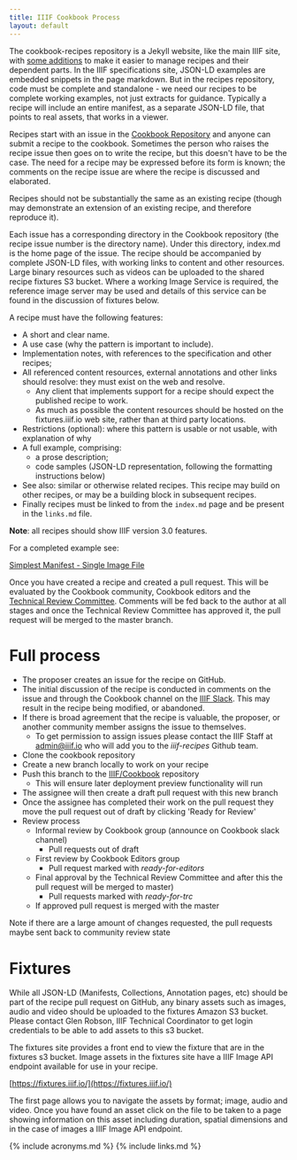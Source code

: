 ```yaml
---
title: IIIF Cookbook Process
layout: default
---
```


The cookbook-recipes repository is a Jekyll website, like the main IIIF site, with [some additions](https://github.com/IIIF/cookbook-recipes/#jekyll-variables) to make it easier to manage recipes and their dependent parts. In the IIIF specifications site, JSON-LD examples are embedded snippets in the page markdown. But in the recipes repository, code must be complete and standalone - we need our recipes to be complete working examples, not just extracts for guidance. Typically a recipe will include an entire manifest, as a separate JSON-LD file, that points to real assets, that works in a viewer. 

Recipes start with an issue in the [Cookbook Repository](https://github.com/IIIF/cookbook-recipes/issues) and anyone can submit a recipe to the cookbook. Sometimes the person who raises the recipe issue then goes on to write the recipe, but this doesn't have to be the case. The need for a recipe may be expressed before its form is known; the comments on the recipe issue are where the recipe is discussed and elaborated.

Recipes should not be substantially the same as an existing recipe (though may demonstrate an extension of an existing recipe, and therefore reproduce it).

Each issue has a corresponding directory in the Cookbook repository (the recipe issue number is the directory name). Under this directory, index.md is the home page of the issue. The recipe should be accompanied by complete JSON-LD files, with working links to content and other resources. Large binary resources such as videos can be uploaded to the shared recipe fixtures S3 bucket. Where a working Image Service is required, the reference image server may be used and details of this service can be found in the discussion of fixtures below.

A recipe must have the following features:

* A short and clear name.
* A use case (why the pattern is important to include).
* Implementation notes, with references to the specification and other recipes;
* All referenced content resources, external annotations and other links should resolve: they must exist on the web and resolve. 
    * Any client that implements support for a recipe should expect the published recipe to work. 
    * As much as possible the content resources should be hosted on the fixtures.iiif.io web site, rather than at third party locations. 
* Restrictions (optional): where this pattern is usable or not usable, with explanation of why
* A full example, comprising:
    * a prose description;
    * code samples (JSON-LD representation, following the formatting instructions below)
* See also: similar or otherwise related recipes. This recipe may build on other recipes, or may be a building block in subsequent recipes.
* Finally recipes must be linked to from the `index.md` page and be present in the `links.md` file. 

**Note**: all recipes should show IIIF version 3.0 features.

For a completed example see:

[Simplest Manifest - Single Image File](https://github.com/IIIF/cookbook-recipes/tree/master/recipe/0001-mvm-image)

Once you have created a recipe and created a pull request. This will be evaluated by the Cookbook community, Cookbook editors and the [Technical Review Committee](https://iiif.io/community/trc/). Comments will be fed back to the author at all stages and once the Technical Review Committee has approved it, the pull request will be merged to the master branch. 

# Full process

* The proposer creates an issue for the recipe on GitHub.
* The initial discussion of the recipe is conducted in comments on the issue and through the Cookbook channel on the [IIIF Slack](http://bit.ly/iiif-slack). This may result in the recipe being modified, or abandoned.
* If there is broad agreement that the recipe is valuable, the proposer, or another community member assigns the issue to themselves. 
  * To get permission to assign issues please contact the IIIF Staff at admin@iiif.io who will add you to the _iiif-recipes_ Github team. 
* Clone the cookbook repository
* Create a new branch locally to work on your recipe
* Push this branch to the [IIIF/Cookbook](https://github.com/IIIF/cookbook-recipes) repository 
  * This will ensure later deployment preview functionality will run
* The assignee will then create a draft pull request with this new branch
* Once the assignee has completed their work on the pull request they move the pull request out of draft by clicking 'Ready for Review'
* Review process
  * Informal review by Cookbook group (announce on Cookbook slack channel)
    * Pull requests out of draft
  * First review by Cookbook Editors group
    * Pull request marked with _ready-for-editors_
  * Final approval by the Technical Review Committee and after this the pull request will be merged to master)
    * Pull requests marked with _ready-for-trc_
  * If approved pull request is merged with the master  

Note if there are a large amount of changes requested, the pull requests maybe sent back to community review state

# Fixtures

While all JSON-LD (Manifests, Collections, Annotation pages, etc) should be part of the recipe pull request on GitHub, any binary assets such as images, audio and video should be uploaded to the fixtures Amazon S3 bucket. Please contact Glen Robson, IIIF Technical Coordinator to get login credentials to be able to add assets to this s3 bucket. 

The fixtures site provides a front end to view the fixture that are in the fixtures s3 bucket. Image assets in the fixtures site have a IIIF Image API endpoint available for use in your recipe.

[https://fixtures.iiif.io/](https://fixtures.iiif.io/) 

The first page allows you to navigate the assets by format; image, audio and video. Once you have found an asset click on the file to be taken to a page showing information on this asset including duration, spatial dimensions and in the case of images a IIIF Image API endpoint. 

{% include acronyms.md %}
{% include links.md %}
